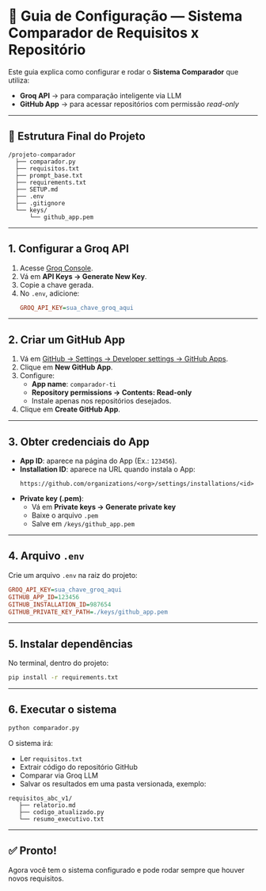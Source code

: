 # 🚀 Guia de Configuração — Sistema Comparador de Requisitos x Repositório

Este guia explica como configurar e rodar o **Sistema Comparador** que utiliza:
- **Groq API** → para comparação inteligente via LLM
- **GitHub App** → para acessar repositórios com permissão *read-only*

---

## 📂 Estrutura Final do Projeto

```
/projeto-comparador
  ├── comparador.py
  ├── requisitos.txt
  ├── prompt_base.txt
  ├── requirements.txt
  ├── SETUP.md
  ├── .env
  ├── .gitignore
  └── keys/
      └── github_app.pem
```

---

## 1. Configurar a Groq API

1. Acesse [Groq Console](https://console.groq.com/).
2. Vá em **API Keys → Generate New Key**.
3. Copie a chave gerada.
4. No `.env`, adicione:
   ```ini
   GROQ_API_KEY=sua_chave_groq_aqui
   ```

---

## 2. Criar um GitHub App

1. Vá em [GitHub → Settings → Developer settings → GitHub Apps](https://github.com/settings/apps).
2. Clique em **New GitHub App**.
3. Configure:
   - **App name**: `comparador-ti`
   - **Repository permissions → Contents: Read-only**
   - Instale apenas nos repositórios desejados.
4. Clique em **Create GitHub App**.

---

## 3. Obter credenciais do App

- **App ID**: aparece na página do App (Ex.: `123456`).
- **Installation ID**: aparece na URL quando instala o App:
  ```
  https://github.com/organizations/<org>/settings/installations/<id>
  ```
- **Private key (.pem)**:
  - Vá em **Private keys → Generate private key**
  - Baixe o arquivo `.pem`
  - Salve em `/keys/github_app.pem`

---

## 4. Arquivo `.env`

Crie um arquivo `.env` na raiz do projeto:

```ini
GROQ_API_KEY=sua_chave_groq_aqui
GITHUB_APP_ID=123456
GITHUB_INSTALLATION_ID=987654
GITHUB_PRIVATE_KEY_PATH=./keys/github_app.pem
```

---

## 5. Instalar dependências

No terminal, dentro do projeto:

```bash
pip install -r requirements.txt
```

---

## 6. Executar o sistema

```bash
python comparador.py
```

O sistema irá:
- Ler `requisitos.txt`
- Extrair código do repositório GitHub
- Comparar via Groq LLM
- Salvar os resultados em uma pasta versionada, exemplo:

```
requisitos_abc_v1/
   ├── relatorio.md
   ├── codigo_atualizado.py
   └── resumo_executivo.txt
```

---

## ✅ Pronto!

Agora você tem o sistema configurado e pode rodar sempre que houver novos requisitos.
